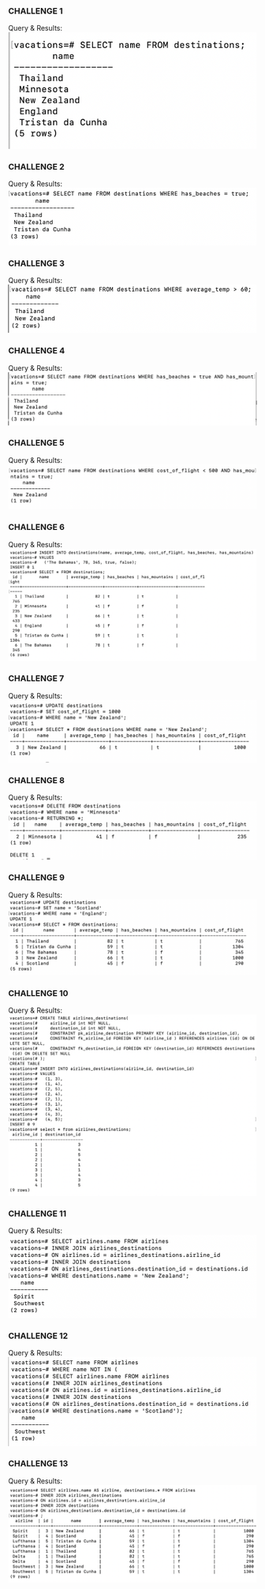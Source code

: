 ### CHALLENGE 1
Query & Results: ![](/images/challenge1.png)

### CHALLENGE 2
Query & Results: ![](/images/challenge2.png)

### CHALLENGE 3
Query & Results: ![](/images/challenge3.png)

### CHALLENGE 4
Query & Results: ![](/images/challenge4.png)

### CHALLENGE 5
Query & Results: ![](/images/challenge5.png)

### CHALLENGE 6
Query & Results: ![](/images/challenge6.png)

### CHALLENGE 7
Query & Results: ![](/images/challenge7.png)

### CHALLENGE 8
Query & Results: ![](/images/challenge8.png)

### CHALLENGE 9
Query & Results: ![](/images/challenge9.png)

### CHALLENGE 10
Query & Results: ![](/images/challenge10.png)

### CHALLENGE 11
Query & Results: ![](/images/challenge11.png)

### CHALLENGE 12
Query & Results: ![](/images/challenge12.png)

### CHALLENGE 13
Query & Results: ![](/images/challenge13.png)
